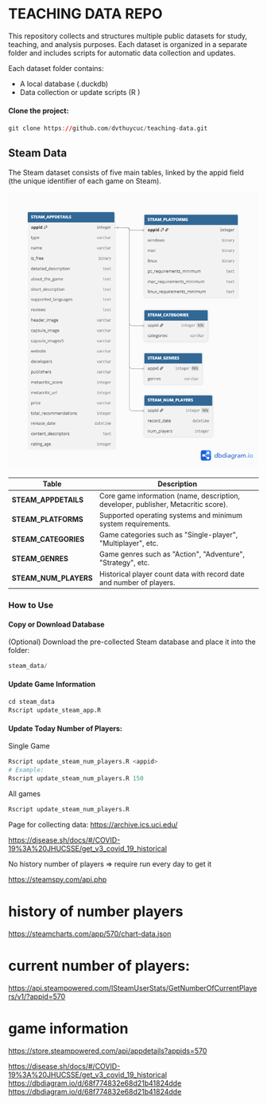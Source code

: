 # TEACHING DATA REPO

This repository collects and structures multiple public datasets for study, teaching, and analysis purposes.
Each dataset is organized in a separate folder and includes scripts for automatic data collection and updates.

Each dataset folder contains:

- A local database (.duckdb)
- Data collection or update scripts (R )

#### Clone the project:

```r
git clone https://github.com/dvthuycuc/teaching-data.git
```

## Steam Data

The Steam dataset consists of five main tables, linked by the appid field (the unique identifier of each game on Steam).

<p align="center"> <img src="figures/steam_db_schema.png" alt="Steam Database Schema" width="600"/> </p>

| Table                 | Description                                                                        |
| --------------------- | ---------------------------------------------------------------------------------- |
| **STEAM_APPDETAILS**  | Core game information (name, description, developer, publisher, Metacritic score). |
| **STEAM_PLATFORMS**   | Supported operating systems and minimum system requirements.                       |
| **STEAM_CATEGORIES**  | Game categories such as "Single-player", "Multiplayer", etc.                       |
| **STEAM_GENRES**      | Game genres such as "Action", "Adventure", "Strategy", etc.                        |
| **STEAM_NUM_PLAYERS** | Historical player count data with record date and number of players.               |

### How to Use

#### Copy or Download Database
(Optional) Download the pre-collected Steam database and place it into the folder:

```r
steam_data/
```

#### Update Game Information

```r
cd steam_data
Rscript update_steam_app.R
```

#### Update Today Number of Players:

Single Game
```r
Rscript update_steam_num_players.R <appid>
# Example:
Rscript update_steam_num_players.R 150
```

All games
```r
Rscript update_steam_num_players.R
```


Page for collecting data: https://archive.ics.uci.edu/

https://disease.sh/docs/#/COVID-19%3A%20JHUCSSE/get_v3_covid_19_historical


No history number of players => require run every day to get it


https://steamspy.com/api.php

# history of number players
https://steamcharts.com/app/570/chart-data.json


# current number of players:
https://api.steampowered.com/ISteamUserStats/GetNumberOfCurrentPlayers/v1/?appid=570

# game information
https://store.steampowered.com/api/appdetails?appids=570


https://disease.sh/docs/#/COVID-19%3A%20JHUCSSE/get_v3_covid_19_historical
https://dbdiagram.io/d/68f774832e68d21b41824dde
https://dbdiagram.io/d/68f774832e68d21b41824dde